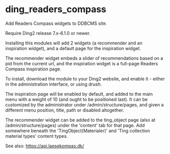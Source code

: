 # ding_readers_compass
Add Readers Compass widgets to DDBCMS site.

Require Ding2 release 7.x-6.1.0 or newer.

Installing this modules will add 2 widgets (a recommender and an inspiration widget),
and a default page for the inspiration widget.

The recommender widget embeds a slider of recommendations based on a pid from the
current url, and the inspiration widget is a full-page Readers Compass inspiration page.

To install, download the module to your Ding2 website, and enable it - either in the
administration interface, or using drush.

The inspiration page will be enabled by default, and added to the main menu with
a weight of 10 (and ought to be positioned last).
It can be customized by the administrator under /admin/structure/pages, and given
a different menu position, title, path or disabled altogether.

The recommender widget can be added to the ting_object page (also at /admin/structure/pages)
under the 'content' tab for that page. Add somewhere beneath the 'TingObject(Materialer)' and
'Ting collection material types' content types.

See also: https://api.laesekompas.dk/
